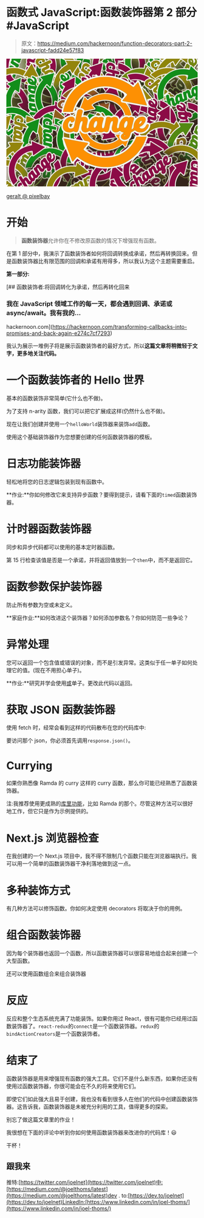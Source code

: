 # 函数式 JavaScript:函数装饰器第 2 部分#JavaScript

> 原文：<https://medium.com/hackernoon/function-decorators-part-2-javascript-fadd24e57f83>

![](img/0067269ac029f6575eb863b66eb26fc6.png)

[geralt @ pixelbay](https://pixabay.com/en/think-switch-arrows-rethinking-2177840/)

# 开始

> **函数装饰器**允许你在不修改原函数的情况下增强现有函数。

在第 1 部分中，我演示了函数装饰者如何将回调转换成承诺，然后再转换回来。但是函数装饰器比有限范围的回调和承诺有用得多，所以我认为这个主题需要重启。

**第一部分:**

[](https://hackernoon.com/transforming-callbacks-into-promises-and-back-again-e274c7cf7293) [## 函数装饰者:将回调转化为承诺，然后再转化回来

### 我在 JavaScript 领域工作的每一天，都会遇到回调、承诺或 async/await。我有我的…

hackernoon.com](https://hackernoon.com/transforming-callbacks-into-promises-and-back-again-e274c7cf7293) 

我认为展示一堆例子将是展示函数装饰者的最好方式，所以**这篇文章将稍微轻于文字，更多地关注代码。**

# 一个函数装饰者的 Hello 世界

基本的函数装饰非常简单(它什么也不做)。

为了支持 n-arity 函数，我们可以把它扩展成这样(仍然什么也不做)。

现在让我们创建并使用一个`helloWorld`装饰器来装饰`add`函数。

使用这个基础装饰器作为您想要创建的任何函数装饰器的模板。

# 日志功能装饰器

轻松地将您的日志逻辑包装到现有函数中。

**作业:**你如何修改它来支持异步函数？要得到提示，请看下面的`timed`函数装饰器。

# 计时器函数装饰器

同步和异步代码都可以使用的基本定时器函数。

第 15 行检查该值是否是一个承诺，并将返回值放到一个`then`中，而不是返回它。

# 函数参数保护装饰器

防止所有参数为空或未定义。

**家庭作业:**如何改进这个装饰器？如何添加参数名？你如何防范一些争论？

# 异常处理

您可以返回一个包含值或错误的对象，而不是引发异常。这类似于任一单子如何处理它的值。(现在不用担心单子)。

**作业:**研究并学会使用[或](https://github.com/sanctuary-js/sanctuary)单子。更改此代码以返回。

# 获取 JSON 函数装饰器

使用 fetch 时，经常会看到这样的代码散布在您的代码库中:

要访问那个 json，你必须首先调用`response.json()`。

# Currying

如果你熟悉像 Ramda 的 curry 这样的 curry 函数，那么你可能已经熟悉了函数装饰器。

注:我推荐使用更成熟的[库里功能](http://ramdajs.com/docs/#curry)，比如 Ramda 的那个。尽管这种方法可以很好地工作，但它只是作为示例提供的。

# Next.js 浏览器检查

在我创建的一个 Next.js 项目中，我不得不限制几个函数只能在浏览器端执行。我可以用一个简单的函数装饰器干净利落地做到这一点。

# 多种装饰方式

有几种方法可以修饰函数。你如何决定使用 decorators 将取决于你的用例。

# 组合函数装饰器

因为每个装饰器也返回一个函数，所以函数装饰器可以很容易地组合起来创建一个大型函数。

还可以使用函数组合来组合装饰器

# 反应

反应和整个生态系统充满了功能装饰。如果你用过 React，很有可能你已经用过函数装饰器了。`react-redux`的`connect`是一个函数装饰器。`redux`的`bindActionCreators`是一个函数装饰者。

# 结束了

函数装饰器是用来增强现有函数的强大工具。它们不是什么新东西，如果你还没有使用过函数装饰器，你很可能会在不久的将来使用它们。

即使它们如此强大且易于创建，我也没有看到很多人在他们的代码中创建函数装饰器。这告诉我，函数装饰器是未被充分利用的工具，值得更多的探索。

别忘了做这篇文章里的作业！

我很想在下面的评论中听到你如何使用函数装饰器来改进你的代码库！😃

干杯！

## 跟我来

推特:[https://twitter.com/joelnet](https://twitter.com/joelnet)中:[https://medium.com/@joelthoms/latest](https://medium.com/@joelthoms/latest)dev . to:[https://dev.to/joelnet](https://dev.to/joelnet)LinkedIn:[https://www.linkedin.com/in/joel-thoms/](https://www.linkedin.com/in/joel-thoms/)